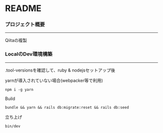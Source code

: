 # README

### プロジェクト概要
---
Qiitaの複製

### LocalのDev環境構築
---
.tool-versionsを確認して、ruby & nodejsセットアップ後

yarnが導入されていない場合(webpacker等で利用)
```
npm i -g yarn
```

Build
```
bundle && yarn && rails db:migrate:reset && rails db:seed
```

立ち上げ
```
bin/dev
```

